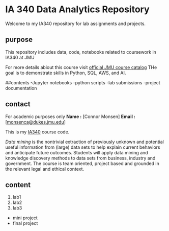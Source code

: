 # IA 340 Data Analytics Repository

Welcome to my IA340 repository for lab assignments and projects.

## purpose

This repository includes data, code, notebooks related to coursework in IA340 at JMU

For more details abiout this course visit [official JMU course catalog](https://catalog.jmu.edu/preview_course_nopop.php?catoid=50&coid=258336&print)
THe goal is to demonstrate skills in Python, SQL, AWS, and AI. 

##contents
-Jupyter notebooks
-python scripts
-lab submissions
-project documentation

## contact

For academic purposes only
**Name :** [Connor Monsen]
**Email :** [monsenca@dukes.jmu.edu]

This is my [IA340](https://catalog.jmu.edu/preview_course_nopop.php?catoid=50&coid=258336&print) course code. 

*Data mining* is the nontrivial extraction of previously unknown and potential useful information from (large) data sets to help explain current behaviors and anticipate future outcomes. Students will apply data mining and knowledge discovery methods to data sets from business, industry and government. The course is team oriented, project based and grounded in the relevant legal and ethical context.

## content

1. lab1
2. lab2
3. lab3

- mini project
- final project

